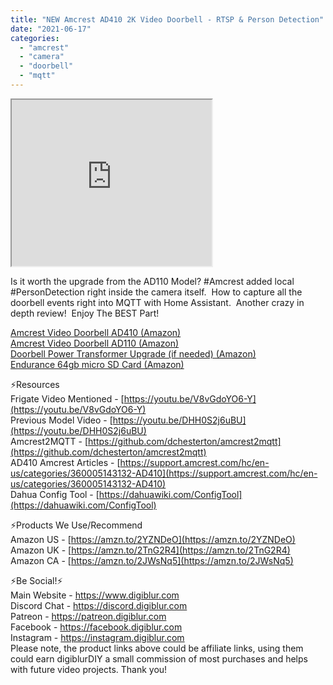 ```yaml
---
title: "NEW Amcrest AD410 2K Video Doorbell - RTSP & Person Detection"
date: "2021-06-17"
categories: 
  - "amcrest"
  - "camera"
  - "doorbell"
  - "mqtt"
---
```


<iframe allowfullscreen height="266" src="https://www.youtube.com/embed/K6U8Tf1WOzU" width="320" youtube-src-=""></iframe>

Is it worth the upgrade from the AD110 Model? #Amcrest added local #PersonDetection right inside the camera itself.  How to capture all the doorbell events right into MQTT with Home Assistant.  Another crazy in depth review!  Enjoy The BEST Part!  

<!--truncate-->

[Amcrest Video Doorbell AD410 (Amazon)](https://geni.us/BDnQcW)  
[Amcrest Video Doorbell AD110 (Amazon)](https://geni.us/B6ce)  
[Doorbell Power Transformer Upgrade (if needed) (Amazon)](https://geni.us/EpaV)   
[Endurance 64gb micro SD Card (Amazon)](https://geni.us/ML3lE)   
  

⚡Resources  
Frigate Video Mentioned - [https://youtu.be/V8vGdoYO6-Y](https://youtu.be/V8vGdoYO6-Y)  
Previous Model Video - [https://youtu.be/DHH0S2j6uBU](https://youtu.be/DHH0S2j6uBU)  
Amcrest2MQTT - [https://github.com/dchesterton/amcrest2mqtt](https://github.com/dchesterton/amcrest2mqtt)  
AD410 Amcrest Articles - [https://support.amcrest.com/hc/en-us/categories/360005143132-AD410](https://support.amcrest.com/hc/en-us/categories/360005143132-AD410)  
Dahua Config Tool - [https://dahuawiki.com/ConfigTool](https://dahuawiki.com/ConfigTool)  
  

⚡Products We Use/Recommend  
Amazon US - [https://amzn.to/2YZNDeO](https://amzn.to/2YZNDeO)  
Amazon UK - [https://amzn.to/2TnG2R4](https://amzn.to/2TnG2R4)  
Amazon CA - [https://amzn.to/2JWsNq5](https://amzn.to/2JWsNq5)  
  

⚡Be Social!⚡  
Main Website - https://www.digiblur.com  
Discord Chat - https://discord.digiblur.com  
Patreon - https://patreon.digiblur.com  
Facebook - https://facebook.digiblur.com  
Instagram - https://instagram.digiblur.com  
Please note, the product links above could be affiliate links, using them could earn digiblurDIY a small commission of most purchases and helps with future video projects. Thank you!
